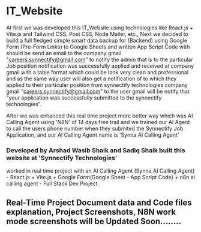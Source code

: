 # IT_Website

At first we was developed this IT_Website using technologies like React.js + Vite.js and Tailwind CSS, Post CSS, Node Mailer, etc., Next we decided to build a full fledged simple smart data backup for (Backend) using Google Form (Pre-Form Links) to Google Sheets and written App Script Code with should be send an email to the company gmail "careers.synnectify@gmail.com" to notify the admin that is to the particular Job position notification was successfully applied and received at company gmail with a table format which could be look very clean and professional and as the same way user will also get a notification of to which they applied to their particular position from synnectify technologies company gmail "careers.synnectify@gmail.com" to the user gmail will be notify that "your application was successfully submitted to the synnectify technologies".

After we was enhanced this real time project more better way which was AI Calling Agent using 'N8N' of 14 days free trail and we trained our AI Agent to call the users phone number when they submited the Synnectify Job Application, and our AI Calling Agent name is 'Synna AI Calling Agent' 

### Developed by Arshad Wasib Shaik and Sadiq Shaik built this website at 'Synnectify Technologies' 
worked in real time project with an AI Calling Agent (Synna AI Calling Agent) - React.js + Vite.js + Google Form(Google Sheet - App Script Code) + n8n ai calling agent - Full Stack Dev Project.

## Real-Time Project Document data and Code files explanation, Project Screenshots, N8N work mode screenshots will be Updated Soon........ 
